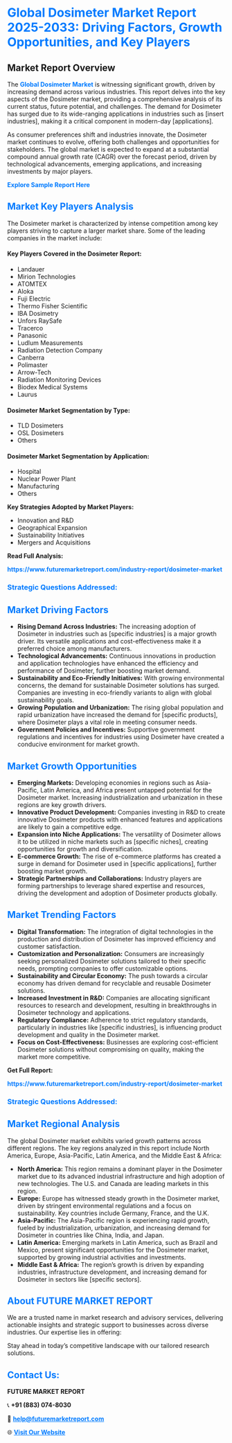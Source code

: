 <h1 style="color: #007BFF;">Global Dosimeter Market Report 2025-2033: Driving Factors, Growth Opportunities, and Key Players</h1>

<section id="overview">
<h2>Market Report Overview</h2>
<p>The <a href="https://www.futuremarketreport.com/industry-report/dosimeter-market" style="color: #007BFF; text-decoration: none;"><strong>Global Dosimeter Market</strong></a> is witnessing significant growth, driven by increasing demand across various industries. This report delves into the key aspects of the Dosimeter market, providing a comprehensive analysis of its current status, future potential, and challenges. The demand for Dosimeter has surged due to its wide-ranging applications in industries such as [insert industries], making it a critical component in modern-day [applications].</p>
<p>As consumer preferences shift and industries innovate, the Dosimeter market continues to evolve, offering both challenges and opportunities for stakeholders. The global market is expected to expand at a substantial compound annual growth rate (CAGR) over the forecast period, driven by technological advancements, emerging applications, and increasing investments by major players.</p>
</section>

<section id="overview">
<p><a href="https://www.futuremarketreport.com/request-sample/reportId=61208" style="color: #007BFF; text-decoration: none;"><strong>Explore Sample Report Here</strong></a></p>
</section>

<section id="key-players">
<h2 style="color: #007BFF;">Market Key Players Analysis</h2>
<p>The Dosimeter market is characterized by intense competition among key players striving to capture a larger market share. Some of the leading companies in the market include:</p>
<h4>Key Players Covered in the Dosimeter Report:</h4>
<ul><li>Landauer</li><li>Mirion Technologies</li><li>ATOMTEX</li><li>Aloka</li><li>Fuji Electric</li><li>Thermo Fisher Scientific</li><li>IBA Dosimetry</li><li>Unfors RaySafe</li><li>Tracerco</li><li>Panasonic</li><li>Ludlum Measurements</li><li>Radiation Detection Company</li><li>Canberra</li><li>Polimaster</li><li>Arrow-Tech</li><li>Radiation Monitoring Devices</li><li>Biodex Medical Systems</li><li>Laurus</li></ul>
<h4>Dosimeter Market Segmentation by Type:</h4>
<ul><li>TLD Dosimeters</li><li>OSL Dosimeters</li><li>Others</li></ul>

<h4>Dosimeter Market Segmentation by Application:</h4>
<ul><li>Hospital</li><li>Nuclear Power Plant</li><li>Manufacturing</li><li>Others</li></ul>
<p><strong>Key Strategies Adopted by Market Players:</strong></p>
<ul>
<li>Innovation and R&D</li>
<li>Geographical Expansion</li>
<li>Sustainability Initiatives</li>
<li>Mergers and Acquisitions</li>
</ul>
</section>

<section>
<p><strong>Read Full Analysis: </strong></p><a href="https://www.futuremarketreport.com/industry-report/dosimeter-market" style="color: #007BFF; text-decoration: none;"><strong>https://www.futuremarketreport.com/industry-report/dosimeter-market</strong></a>
<h3 style="color: #007BFF;">Strategic Questions Addressed:</h3>
</section>

<section id="driving-factors">
<h2 style="color: #007BFF;">Market Driving Factors</h2>
<ul>
<li><strong>Rising Demand Across Industries:</strong> The increasing adoption of Dosimeter in industries such as [specific industries] is a major growth driver. Its versatile applications and cost-effectiveness make it a preferred choice among manufacturers.</li>
<li><strong>Technological Advancements:</strong> Continuous innovations in production and application technologies have enhanced the efficiency and performance of Dosimeter, further boosting market demand.</li>
<li><strong>Sustainability and Eco-Friendly Initiatives:</strong> With growing environmental concerns, the demand for sustainable Dosimeter solutions has surged. Companies are investing in eco-friendly variants to align with global sustainability goals.</li>
<li><strong>Growing Population and Urbanization:</strong> The rising global population and rapid urbanization have increased the demand for [specific products], where Dosimeter plays a vital role in meeting consumer needs.</li>
<li><strong>Government Policies and Incentives:</strong> Supportive government regulations and incentives for industries using Dosimeter have created a conducive environment for market growth.</li>
</ul>
</section>

<section id="growth-opportunities">
<h2 style="color: #007BFF;">Market Growth Opportunities</h2>
<ul>
<li><strong>Emerging Markets:</strong> Developing economies in regions such as Asia-Pacific, Latin America, and Africa present untapped potential for the Dosimeter market. Increasing industrialization and urbanization in these regions are key growth drivers.</li>
<li><strong>Innovative Product Development:</strong> Companies investing in R&D to create innovative Dosimeter products with enhanced features and applications are likely to gain a competitive edge.</li>
<li><strong>Expansion into Niche Applications:</strong> The versatility of Dosimeter allows it to be utilized in niche markets such as [specific niches], creating opportunities for growth and diversification.</li>
<li><strong>E-commerce Growth:</strong> The rise of e-commerce platforms has created a surge in demand for Dosimeter used in [specific applications], further boosting market growth.</li>
<li><strong>Strategic Partnerships and Collaborations:</strong> Industry players are forming partnerships to leverage shared expertise and resources, driving the development and adoption of Dosimeter products globally.</li>
</ul>
</section>

<section id="trending-factors">
<h2 style="color: #007BFF;">Market Trending Factors</h2>
<ul>
<li><strong>Digital Transformation:</strong> The integration of digital technologies in the production and distribution of Dosimeter has improved efficiency and customer satisfaction.</li>
<li><strong>Customization and Personalization:</strong> Consumers are increasingly seeking personalized Dosimeter solutions tailored to their specific needs, prompting companies to offer customizable options.</li>
<li><strong>Sustainability and Circular Economy:</strong> The push towards a circular economy has driven demand for recyclable and reusable Dosimeter solutions.</li>
<li><strong>Increased Investment in R&D:</strong> Companies are allocating significant resources to research and development, resulting in breakthroughs in Dosimeter technology and applications.</li>
<li><strong>Regulatory Compliance:</strong> Adherence to strict regulatory standards, particularly in industries like [specific industries], is influencing product development and quality in the Dosimeter market.</li>
<li><strong>Focus on Cost-Effectiveness:</strong> Businesses are exploring cost-efficient Dosimeter solutions without compromising on quality, making the market more competitive.</li>
</ul>
</section>

<section>
<p><strong>Get Full Report: </strong></p><a href="https://www.futuremarketreport.com/industry-report/dosimeter-market" style="color: #007BFF; text-decoration: none;"><strong>https://www.futuremarketreport.com/industry-report/dosimeter-market</strong></a>
<h3 style="color: #007BFF;">Strategic Questions Addressed:</h3>
</section>


<section id="regional-analysis">
<h2 style="color: #007BFF;">Market Regional Analysis</h2>
<p>The global Dosimeter market exhibits varied growth patterns across different regions. The key regions analyzed in this report include North America, Europe, Asia-Pacific, Latin America, and the Middle East & Africa:</p>
<ul>
<li><strong>North America:</strong> This region remains a dominant player in the Dosimeter market due to its advanced industrial infrastructure and high adoption of new technologies. The U.S. and Canada are leading markets in this region.</li>
<li><strong>Europe:</strong> Europe has witnessed steady growth in the Dosimeter market, driven by stringent environmental regulations and a focus on sustainability. Key countries include Germany, France, and the U.K.</li>
<li><strong>Asia-Pacific:</strong> The Asia-Pacific region is experiencing rapid growth, fueled by industrialization, urbanization, and increasing demand for Dosimeter in countries like China, India, and Japan.</li>
<li><strong>Latin America:</strong> Emerging markets in Latin America, such as Brazil and Mexico, present significant opportunities for the Dosimeter market, supported by growing industrial activities and investments.</li>
<li><strong>Middle East & Africa:</strong> The region’s growth is driven by expanding industries, infrastructure development, and increasing demand for Dosimeter in sectors like [specific sectors].</li>
</ul>
</section>

<footer>
<h2 style="color: #007BFF;">About FUTURE MARKET REPORT</h2>
<p>We are a trusted name in market research and advisory services, delivering actionable insights and strategic support to businesses across diverse industries. Our expertise lies in offering:</p>

<p>Stay ahead in today’s competitive landscape with our tailored research solutions.</p>

<h2 style="color: #007BFF;">Contact Us:</h2>
<p><strong>FUTURE MARKET REPORT</strong></p>
<p>📞 <strong>+91 (883) 074-8030</strong></p>
<p>📧 <strong><a href="mailto:help@futuremarketreport.com" style="color: #007BFF;">help@futuremarketreport.com</a></strong></p>
<p>🌐 <strong><a href="https://www.futuremarketreport.com/" style="color: #007BFF;">Visit Our Website</a></strong></p>
</footer>